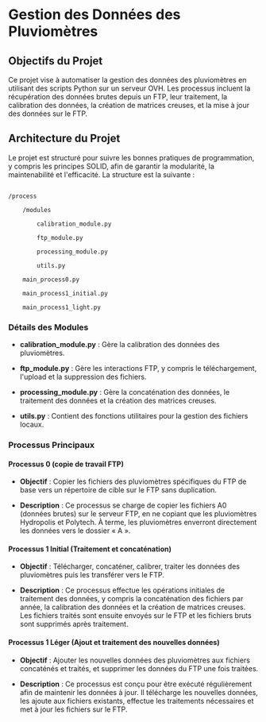 # Gestion des Données des Pluviomètres

## Objectifs du Projet

Ce projet vise à automatiser la gestion des données des pluviomètres en utilisant des scripts Python sur un serveur OVH. Les processus incluent la récupération des données brutes depuis un FTP, leur traitement, la calibration des données, la création de matrices creuses, et la mise à jour des données sur le FTP.

## Architecture du Projet

Le projet est structuré pour suivre les bonnes pratiques de programmation, y compris les principes SOLID, afin de garantir la modularité, la maintenabilité et l'efficacité. La structure est la suivante :

```

/process

    /modules

        calibration_module.py

        ftp_module.py

        processing_module.py

        utils.py

    main_process0.py

    main_process1_initial.py

    main_process1_light.py

```

### Détails des Modules

- **calibration_module.py** : Gère la calibration des données des pluviomètres.

- **ftp_module.py** : Gère les interactions FTP, y compris le téléchargement, l'upload et la suppression des fichiers.

- **processing_module.py** : Gère la concaténation des données, le traitement des données et la création des matrices creuses.

- **utils.py** : Contient des fonctions utilitaires pour la gestion des fichiers locaux.

### Processus Principaux

#### Processus 0 (copie de travail FTP)

- **Objectif** : Copier les fichiers des pluviomètres spécifiques du FTP de base vers un répertoire de cible sur le FTP sans duplication.

- **Description** : Ce processus se charge de copier les fichiers A0 (données brutes) sur le serveur FTP, en ne copiant que les pluviomètres Hydropolis et Polytech. À terme, les pluviomètres enverront directement les données vers le dossier « A ».

#### Processus 1 Initial (Traitement et concaténation)

- **Objectif** : Télécharger, concaténer, calibrer, traiter les données des pluviomètres puis les transférer vers le FTP.

- **Description** : Ce processus effectue les opérations initiales de traitement des données, y compris la concaténation des fichiers par année, la calibration des données et la création de matrices creuses. Les fichiers traités sont ensuite envoyés sur le FTP et les fichiers bruts sont supprimés après traitement.

#### Processus 1 Léger (Ajout et traitement des nouvelles données)

- **Objectif** : Ajouter les nouvelles données des pluviomètres aux fichiers concaténés et traités, et supprimer les données du FTP une fois traitées.

- **Description** : Ce processus est conçu pour être exécuté régulièrement afin de maintenir les données à jour. Il télécharge les nouvelles données, les ajoute aux fichiers existants, effectue les traitements nécessaires et met à jour les fichiers sur le FTP.
